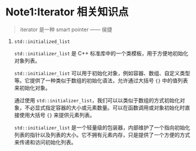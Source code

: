 # Note1:Iterator 相关知识点

> iterator 是一种 smart pointer   —— 侯捷

1. `std::initialized_list`

   `std::initializer_list` 是 C++ 标准库中的一个类模板，用于方便地初始化对象列表。

   `std::initializer_list` 可以用于初始化对象，例如容器、数组、自定义类型等。它提供了一种类似于数组的初始化语法，允许通过大括号 `{}` 中的值列表来初始化对象。

   通过使用 `std::initializer_list`，我们可以以类似于数组的方式初始化对象，不必显式指定容器的大小或元素数量。可以在函数调用或对象初始化时直接使用大括号 `{}` 来提供元素列表。

   `std::initializer_list` 是一个轻量级的包装器，内部维护了一个指向初始化列表的指针以及列表的大小。它不拥有元素内存，只是提供了一个方便的方式来传递和访问初始化列表。

